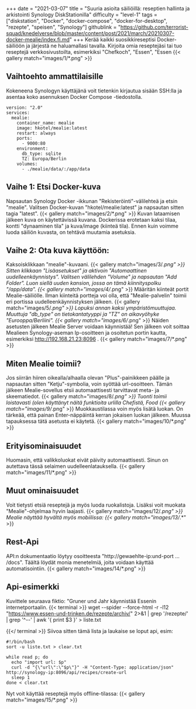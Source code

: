+++
date = "2021-03-07"
title = "Suuria asioita säiliöillä: reseptien hallinta ja arkistointi Synology DiskStationilla"
difficulty = "level-1"
tags = ["diskstation", "Docker", "docker-compose", "docker-for-desktop", "rezepte", "speisen", "Synology"]
githublink = "https://github.com/terrorist-squad/knedelverse/blob/master/content/post/2021/march/20210307-docker-mealie/index.fi.md"
+++
Kerää kaikki suosikkireseptisi Docker-säiliöön ja järjestä ne haluamallasi tavalla. Kirjoita omia reseptejäsi tai tuo reseptejä verkkosivustoilta, esimerkiksi "Chefkoch", "Essen", "Essen
{{< gallery match="images/1/*.png" >}}

## Vaihtoehto ammattilaisille
Kokeneena Synologyn käyttäjänä voit tietenkin kirjautua sisään SSH:lla ja asentaa koko asennuksen Docker Compose -tiedostolla.
```
version: "2.0"
services:
  mealie:
    container_name: mealie
    image: hkotel/mealie:latest
    restart: always
    ports:
      - 9000:80
    environment:
      db_type: sqlite
      TZ: Europa/Berlin
    volumes:
      - ./mealie/data/:/app/data

```

## Vaihe 1: Etsi Docker-kuva
Napsautan Synology Docker -ikkunan "Rekisteröinti"-välilehteä ja etsin "mealie". Valitsen Docker-kuvan "hkotel/mealie:latest" ja napsautan sitten tagia "latest".
{{< gallery match="images/2/*.png" >}}
Kuvan lataamisen jälkeen kuva on käytettävissä kuvana. Dockerissa erotetaan kaksi tilaa, kontti "dynaaminen tila" ja kuva/image (kiinteä tila). Ennen kuin voimme luoda säiliön kuvasta, on tehtävä muutamia asetuksia.
## Vaihe 2: Ota kuva käyttöön:
Kaksoisklikkaan "mealie"-kuvaani.
{{< gallery match="images/3/*.png" >}}
Sitten klikkaan "Lisäasetukset" ja aktivoin "Automaattinen uudelleenkäynnistys". Valitsen välilehden "Volume" ja napsautan "Add Folder". Luon siellä uuden kansion, jossa on tämä kiinnityspolku "/app/data".
{{< gallery match="images/4/*.png" >}}
Määritän kiinteät portit Mealie-säiliölle. Ilman kiinteitä portteja voi olla, että "Mealie-palvelin" toimii eri portissa uudelleenkäynnistyksen jälkeen.
{{< gallery match="images/5/*.png" >}}
Lopuksi annan kaksi ympäristömuuttujaa. Muuttuja "db_type" on tietokantatyyppi ja "TZ" on aikavyöhyke "Eurooppa/Berliini".
{{< gallery match="images/6/*.png" >}}
Näiden asetusten jälkeen Mealie Server voidaan käynnistää! Sen jälkeen voit soittaa Mealieen Synology-aseman Ip-osoitteen ja osoitetun portin kautta, esimerkiksi http://192.168.21.23:8096 .
{{< gallery match="images/7/*.png" >}}

## Miten Mealie toimii?
Jos siirrän hiiren oikealla/alhaalla olevan "Plus"-painikkeen päälle ja napsautan sitten "Ketju"-symbolia, voin syöttää url-osoitteen. Tämän jälkeen Mealie-sovellus etsii automaattisesti tarvittavat meta- ja skeematiedot.
{{< gallery match="images/8/*.png" >}}
Tuonti toimii loistavasti (olen käyttänyt näitä funktioita urlilla Chefistä, Food
{{< gallery match="images/9/*.png" >}}
Muokkaustilassa voin myös lisätä luokan. On tärkeää, että painan Enter-näppäintä kerran jokaisen luokan jälkeen. Muussa tapauksessa tätä asetusta ei käytetä.
{{< gallery match="images/10/*.png" >}}

## Erityisominaisuudet
Huomasin, että valikkoluokat eivät päivity automaattisesti. Sinun on autettava tässä selaimen uudelleenlatauksella.
{{< gallery match="images/11/*.png" >}}

## Muut ominaisuudet
Voit tietysti etsiä reseptejä ja myös luoda ruokalistoja. Lisäksi voit muokata "Mealie"-ohjelmaa hyvin laajasti.
{{< gallery match="images/12/*.png" >}}
Mealie näyttää hyvältä myös mobiilissa:
{{< gallery match="images/13/*.*" >}}

## Rest-Api
API:n dokumentaatio löytyy osoitteesta "http://gewaehlte-ip:und-port ... /docs". Täältä löydät monia menetelmiä, joita voidaan käyttää automatisointiin.
{{< gallery match="images/14/*.png" >}}

## Api-esimerkki
Kuvittele seuraava fiktio: "Gruner und Jahr käynnistää Essenin internetportaalin.
{{< terminal >}}
wget --spider --force-html -r -l12  "https://www.essen-und-trinken.de/rezepte/archiv/"  2>&1 | grep '/rezepte/' | grep '^--' | awk '{ print $3 }' > liste.txt

{{</ terminal >}}
Siivoa sitten tämä lista ja laukaise se loput api, esim:
```
#!/bin/bash
sort -u liste.txt > clear.txt

while read p; do
  echo "import url: $p"
  curl -d "{\"url\":\"$p\"}" -H "Content-Type: application/json" http://synology-ip:8096/api/recipes/create-url
  sleep 1
done < clear.txt

```
Nyt voit käyttää reseptejä myös offline-tilassa:
{{< gallery match="images/15/*.png" >}}
